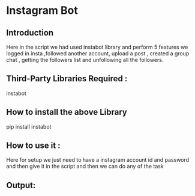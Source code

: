 # Instagram Bot
## Introduction
Here in the script we had used instabot library and perform 5 features we logged in insta ,followed another account, upload a post , created a group chat , getting the followers list and unfollowing all the followers.
## Third-Party Libraries Required :
instabot

## How to install the above Library
pip install instabot


## How to use it :
Here for setup we just need to have a instagram account id and password and then give it in the script and then we can do any of the task

## Output:


